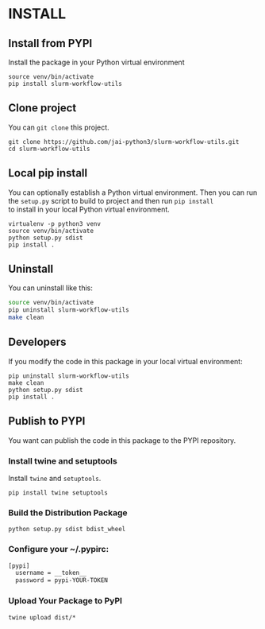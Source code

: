# INSTALL

## Install from PYPI

Install the package in your Python virtual environment

```shell
source venv/bin/activate
pip install slurm-workflow-utils
```

## Clone project

You can `git clone` this project.

```shell
git clone https://github.com/jai-python3/slurm-workflow-utils.git
cd slurm-workflow-utils
```

## Local pip install

You can optionally establish a Python virtual environment.
Then you can run the `setup.py` script to build to project and then run `pip install`<br>
to install in your local Python virtual environment.

```shell
virtualenv -p python3 venv
source venv/bin/activate
python setup.py sdist
pip install .
```

## Uninstall

You can uninstall like this:

```bash
source venv/bin/activate
pip uninstall slurm-workflow-utils
make clean
```

## Developers

If you modify the code in this package in your local virtual environment:

```shell
pip uninstall slurm-workflow-utils
make clean
python setup.py sdist
pip install .
```

## Publish to PYPI

You want can publish the code in this package to the PYPI repository.

### Install twine and setuptools

Install `twine` and `setuptools`.

```shell
pip install twine setuptools
```

### Build the Distribution Package

```shell
python setup.py sdist bdist_wheel
```

### Configure your ~/.pypirc:

```bash
[pypi]
  username = __token__
  password = pypi-YOUR-TOKEN
```

### Upload Your Package to PyPI

```shell
twine upload dist/*
```

